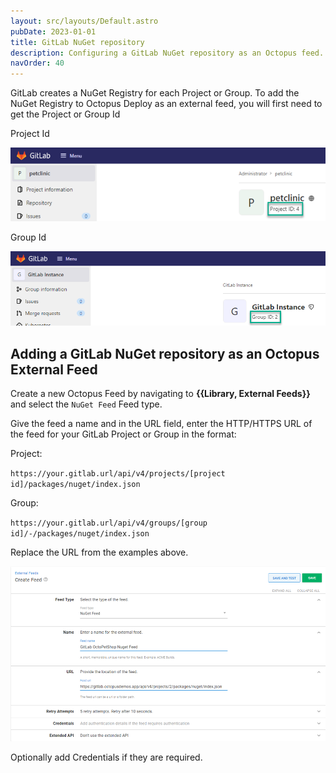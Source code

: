 ```yaml
---
layout: src/layouts/Default.astro
pubDate: 2023-01-01
title: GitLab NuGet repository
description: Configuring a GitLab NuGet repository as an Octopus feed.
navOrder: 40
---
```


GitLab creates a NuGet Registry for each Project or Group.  To add the NuGet Registry to Octopus Deploy as an external feed, you will first need to get the Project or Group Id

Project Id

![GitLab Project Id](/docs/packaging-applications/package-repositories/guides/images/gitlab-project-id.png)

Group Id

![GitLab Group Id](/docs/packaging-applications/package-repositories/guides/images/gitlab-group-id.png)

## Adding a GitLab NuGet repository as an Octopus External Feed
Create a new Octopus Feed by navigating to **{{Library, External Feeds}}** and select the `NuGet Feed` Feed type. 

Give the feed a name and in the URL field, enter the HTTP/HTTPS URL of the feed for your GitLab Project or Group in the format:

Project:

`https://your.gitlab.url/api/v4/projects/[project id]/packages/nuget/index.json`

Group:

`https://your.gitlab.url/api/v4/groups/[group id]/-/packages/nuget/index.json`

Replace the URL from the examples above.

![GitLab NuGet Feed](/docs/packaging-applications/package-repositories/guides/nuget-repositories/images/gitlab-octopus-add-nuget-feed.png)

Optionally add Credentials if they are required.